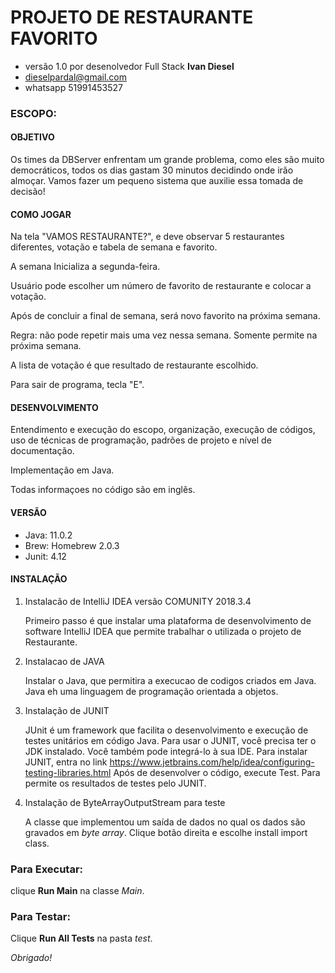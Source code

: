 PROJETO DE RESTAURANTE FAVORITO
=
- versão 1.0 por desenolvedor Full Stack **Ivan Diesel**
- dieselpardal@gmail.com
- whatsapp 51991453527

### ESCOPO:

#### OBJETIVO
Os times da DBServer enfrentam um grande problema, como eles são muito democráticos, 
todos os dias gastam 30 minutos decidindo onde irão almoçar. Vamos fazer um pequeno 
sistema que auxilie essa tomada de decisão!

#### COMO JOGAR
Na tela "VAMOS RESTAURANTE?", e deve observar 5 restaurantes diferentes, votação e 
tabela de semana e favorito.

A semana Inicializa a segunda-feira. 

Usuário pode escolher um número de favorito de restaurante e colocar a votação.

Após de concluir a final de semana, será novo favorito na próxima semana.

Regra: não pode repetir mais uma vez nessa semana. Somente permite na próxima semana.

A lista de votação é que resultado de restaurante escolhido.

Para sair de programa, tecla "E". 


#### DESENVOLVIMENTO
Entendimento e execução do escopo, organização, execução de códigos,
uso de técnicas de programação, padrões de projeto e nível de documentação.

Implementação em Java.

Todas informaçoes no código são em inglês.


#### VERSÃO
- Java: 11.0.2
- Brew: Homebrew 2.0.3
- Junit: 4.12

#### INSTALAÇÃO

1) Instalacão de IntelliJ IDEA versão COMUNITY 2018.3.4

    Primeiro passo é que instalar uma plataforma de desenvolvimento de software 
    IntelliJ IDEA que permite trabalhar o utilizada o projeto de Restaurante.

2) Instalacao de JAVA

    Instalar o Java, que permitira a execucao de codigos criados em Java.
    Java eh uma linguagem de programação orientada a objetos.

3) Instalação de JUNIT

   JUnit é um framework que facilita o desenvolvimento e execução de testes unitários em código Java.
   Para usar o JUNIT, você precisa ter o JDK instalado. Você também pode integrá-lo à sua IDE.
   Para instalar JUNIT, entra no link https://www.jetbrains.com/help/idea/configuring-testing-libraries.html
   Após de desenvolver o código, execute Test.
   Para permite os resultados de testes pelo JUNIT.
  
4) Instalação de ByteArrayOutputStream para teste

   A classe que implementou um saída de dados no qual os dados são gravados em _byte array_.
   Clique botão direita e escolhe install import class.
   
   
   
### Para Executar:
  clique **Run Main** na classe *Main*.
  
### Para Testar:
   Clique **Run All Tests** na pasta *test*.


*Obrigado!*
